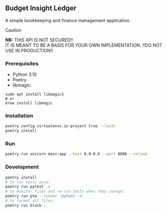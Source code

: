 ## Budget Insight Ledger

A simple bookkeeping and finance management application.

> [!CAUTION]
> **NB:** THIS API IS NOT SECURED!! <br/>
> IT IS MEANT TO BE A BASIS FOR YOUR OWN IMPLEMENTATION.
> !!DO NOT USE IN PRODUCTION!!

### Prerequisites

- Python 3.10
- Poetry
- libmagic:
```shell
sudo apt install libmagic1
# or
brew install libmagic
```

### Installation

```bash
poetry config virtualenvs.in-project true --local
poetry install
```

### Run

```bash
poetry run uvicorn main:app --host 0.0.0.0 --port 8000 --reload
```

### Development
```bash
poetry install
# to run tests once:
poetry run pytest -v
# to monitor files and re-run tests when they change:
poetry run ptw --runner 'pytest -v'
# to format all files:
poetry run black .
```